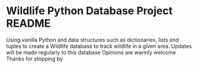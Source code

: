 # Wildlife Python Database Project README
Using vanilla Python and data structures such as dictionaries, lists and tuples to create a Wildlife database to track wildlife in a given area. 
Updates will be made regularly to this database
Opinions are warmly welcome
Thanks for stopping by
